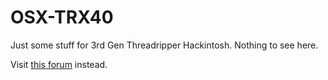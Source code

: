 # OSX-TRX40

Just some stuff for 3rd Gen Threadripper Hackintosh. Nothing to see here.

Visit [this forum](https://www.macos86.it/topic/3307-trx40-bare-metal-vanilla-patches-yes-it-worksbutproxmox-is-better/) instead.
